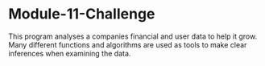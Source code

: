 # Module-11-Challenge
This program analyses a companies financial and user data to help it grow. Many different functions and algorithms are used as tools to make clear inferences when examining the data.
